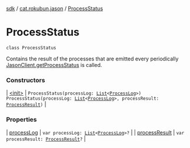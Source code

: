 [sdk](../../index.md) / [cat.rokubun.jason](../index.md) / [ProcessStatus](./index.md)

# ProcessStatus

`class ProcessStatus`

Contains the result of the processes that are emitted every periodically
[JasonClient.getProcessStatus](../-jason-client/get-process-status.md) is called.

### Constructors

| [&lt;init&gt;](-init-.md) | `ProcessStatus(processLog: `[`List`](https://kotlinlang.org/api/latest/jvm/stdlib/kotlin.collections/-list/index.html)`<`[`ProcessLog`](../-process-log/index.md)`>)`<br>`ProcessStatus(processLog: `[`List`](https://kotlinlang.org/api/latest/jvm/stdlib/kotlin.collections/-list/index.html)`<`[`ProcessLog`](../-process-log/index.md)`>, processResult: `[`ProcessResult`](../-process-result/index.md)`)` |

### Properties

| [processLog](process-log.md) | `var processLog: `[`List`](https://kotlinlang.org/api/latest/jvm/stdlib/kotlin.collections/-list/index.html)`<`[`ProcessLog`](../-process-log/index.md)`>?` |
| [processResult](process-result.md) | `var processResult: `[`ProcessResult`](../-process-result/index.md)`?` |

